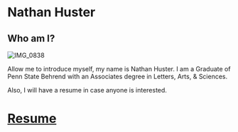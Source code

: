 # Nathan Huster

## Who am I?
![IMG_0838](https://user-images.githubusercontent.com/34407859/94380631-4e4b8080-0104-11eb-8ad0-f6697c1217ee.jpg)

Allow me to introduce myself, my name is Nathan Huster. 
I am a Graduate of Penn State Behrend with an Associates degree in Letters, Arts, & Sciences.

Also, I will have a resume in case anyone is interested.

# [Resume](https://nxh5137.github.io/huster/Resume)

